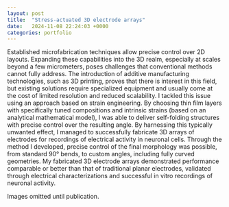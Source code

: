 ```yaml
---
layout: post
title:  "Stress-actuated 3D electrode arrays"
date:   2024-11-08 22:24:03 +0000
categories: portfolio
---
```


<p class="text-justify">
Established microfabrication techniques allow precise control over 2D layouts. Expanding these capabilities into the 3D realm, especially at scales beyond a few micrometers, poses challenges that conventional methods cannot fully address. The introduction of additive manufacturing technologies, such as 3D printing, proves that there is interest in this field, but existing solutions require specialized equipment and usually come at the cost of limited resolution and reduced scalability. I tackled this issue using an approach based on strain engineering. By choosing thin film layers with specifically tuned compositions and intrinsic strains (based on an analytical mathematical model), I was able to deliver self-folding structures with precise control over the resulting angle. By harnessing this typically unwanted effect, I managed to successfully fabricate 3D arrays of electrodes for recordings of electrical activity in neuronal cells. Through the method I developed, precise control of the final morphology was possible, from standard 90° bends, to custom angles, including fully curved geometries. My fabricated 3D electrode arrays demonstrated performance comparable or better than that of traditional planar electrodes, validated through electrical characterizations and successful in vitro recordings of neuronal activity. </p>


<p class="text-justify">
Images omitted until publication. </p>
